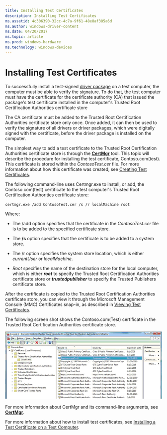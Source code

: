 ```yaml
---
title: Installing Test Certificates
description: Installing Test Certificates
ms.assetid: 4c306390-32cc-4c7a-9f61-48e8af385a6d
ms.author: windows-driver-content
ms.date: 04/20/2017
ms.topic: article
ms.prod: windows-hardware
ms.technology: windows-devices
---
```


# Installing Test Certificates


To successfully install a test-signed [driver package](driver-packages.md) on a test computer, the computer must be able to verify the signature. To do that, the test computer must have the certificate for the certificate authority (CA) that issued the package's test certificate installed in the computer's Trusted Root Certification Authorities certificate store

The CA certificate must be added to the Trusted Root Certification Authorities certificate store only once. Once added, it can then be used to verify the signature of all drivers or driver packages, which were digitally signed with the certificate, before the driver package is installed on the computer.

The simplest way to add a test certificate to the Trusted Root Certification Authorities certificate store is through the [**CertMgr**](https://msdn.microsoft.com/library/windows/hardware/ff543411) tool. This topic will describe the procedure for installing the test certificate, Contoso.com(test). This certificate is stored within the *ContosoTest.cer* file. For more information about how this certificate was created, see [Creating Test Certificates](creating-test-certificates.md).

The following command-line uses Certmgr.exe to install, or add, the Contoso.com(test) certificate to the test computer's Trusted Root Certification Authorities certificate store:

```
certmgr.exe /add ContosoTest.cer /s /r localMachine root
```

Where:

-   The /add option specifies that the certificate in the *ContosoTest.cer* file is to be added to the specified certificate store.

-   The **/s** option specifies that the certificate is to be added to a system store.

-   The /r option specifies the system store location, which is either *currentUser* or *localMachine*.

-   *Root* specifies the name of the destination store for the local computer, which is either ***root*** to specify the Trusted Root Certification Authorities certificate store or ***trustedpublisher*** to specify the Trusted Publishers certificate store.

After the certificate is copied to the Trusted Root Certification Authorities certificate store, you can view it through the Microsoft Management Console (MMC) Certificates snap-in, as described in [Viewing Test Certificates](viewing-test-certificates.md).

The following screen shot shows the Contoso.com(Test) certificate in the Trusted Root Certification Authorities certificate store.

![screen shot of the trusted root certification authorities certificate store in the mmc certificates snap-in](images/certstore2.png)

For more information about CertMgr and its command-line arguments, see [**CertMgr**](https://msdn.microsoft.com/library/windows/hardware/ff543411).

For more information about how to install test certificates, see [Installing a Test Certificate on a Test Computer](installing-a-test-certificate-on-a-test-computer.md).

 

 






